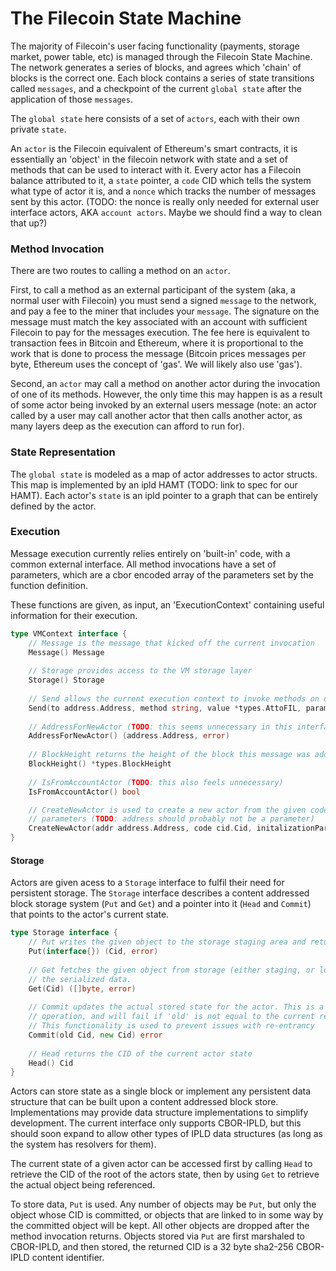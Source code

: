 # The Filecoin State Machine

The majority of Filecoin's user facing functionality (payments, storage market, power table, etc) is managed through the Filecoin State Machine. The network generates a series of blocks, and agrees which 'chain' of blocks is the correct one. Each block contains a series of state transitions called `messages`, and a checkpoint of the current `global state` after the application of those `messages`. 

The `global state` here consists of a set of `actors`, each with their own private `state`.

An `actor` is the Filecoin equivalent of Ethereum's smart contracts, it is essentially an 'object' in the filecoin network with state and a set of methods that can be used to interact with it. Every actor has a Filecoin balance attributed to it, a `state` pointer, a `code` CID which tells the system what type of actor it is, and a `nonce` which tracks the number of messages sent by this actor. (TODO: the nonce is really only needed for external user interface actors, AKA `account actors`. Maybe we should find a way to clean that up?)

### Method Invocation
There are two routes to calling a method on an `actor`.

First, to call a method as an external participant of the system (aka, a normal user with Filecoin) you must send a signed `message` to the network, and pay a fee to the miner that includes your `message`.  The signature on the message must match the key associated with an account with sufficient Filecoin to pay for the messages execution. The fee here is equivalent to transaction fees in Bitcoin and Ethereum, where it is proportional to the work that is done to process the message (Bitcoin prices messages per byte, Ethereum uses the concept of 'gas'. We will likely also use 'gas').

Second, an `actor` may call a method on another actor during the invocation of one of its methods.  However, the only time this may happen is as a result of some actor being invoked by an external users message (note: an actor called by a user may call another actor that then calls another actor, as many layers deep as the execution can afford to run for).

### State Representation

The `global state` is modeled as a map of actor addresses to actor structs. This map is implemented by an ipld HAMT (TODO: link to spec for our HAMT). Each actor's `state` is an ipld pointer to a graph that can be entirely defined by the actor.

### Execution

Message execution currently relies entirely on 'built-in' code, with a common external interface. All method invocations have a set of parameters, which are a cbor encoded array of the parameters set by the function definition.

These functions are given, as input, an 'ExecutionContext' containing useful information for their execution.

```go
type VMContext interface {
	// Message is the message that kicked off the current invocation
	Message() Message
	
	// Storage provides access to the VM storage layer
	Storage() Storage
	
	// Send allows the current execution context to invoke methods on other actors in the system
	Send(to address.Address, method string, value *types.AttoFIL, params []interface{}) ([][]byte, uint8, error)
	
	// AddressForNewActor (TODO: this seems unnecessary in this interface)
	AddressForNewActor() (address.Address, error)
	
	// BlockHeight returns the height of the block this message was added to the chain in
	BlockHeight() *types.BlockHeight
	
	// IsFromAccountActor (TODO: this also feels unnecessary)
	IsFromAccountActor() bool

	// CreateNewActor is used to create a new actor from the given code and constructor
    // parameters (TODO: address should probably not be a parameter)
	CreateNewActor(addr address.Address, code cid.Cid, initalizationParams interface{}) error
}
```



#### Storage

Actors are given acess to a `Storage` interface to fulfil their need for persistent storage. The `Storage` interface describes a content addressed block storage system (`Put` and `Get`) and a pointer into it (`Head` and `Commit`) that points to the actor's current state.

```go
type Storage interface {
	// Put writes the given object to the storage staging area and returns its CID
	Put(interface{}) (Cid, error)
    
	// Get fetches the given object from storage (either staging, or local) and returns
	// the serialized data.
	Get(Cid) ([]byte, error)
    
	// Commit updates the actual stored state for the actor. This is a compare and swap
	// operation, and will fail if 'old' is not equal to the current return value of `Head`.
	// This functionality is used to prevent issues with re-entrancy
	Commit(old Cid, new Cid) error
    
	// Head returns the CID of the current actor state
	Head() Cid
}
```

Actors can store state as a single block or implement any persistent 
data structure that can be built upon a content addressed block store. 
Implementations may provide data structure implementations to simplify 
development. The current interface only supports CBOR-IPLD, but this 
should soon expand to allow other types of IPLD data structures (as long
as the system has resolvers for them).

The current state of a given actor can be accessed first by calling `Head` to retrieve the CID of the root of the actors state, then by using `Get` to retrieve the actual object being referenced.

To store data, `Put` is used. Any number of objects may be `Put`, but only the object whose CID is committed, or objects that are linked to in some way by the committed object will be kept. All other objects are dropped after the method invocation returns. Objects stored via `Put` are first marshaled to CBOR-IPLD, and then stored, the returned CID is a 32 byte sha2-256 CBOR-IPLD content identifier.


